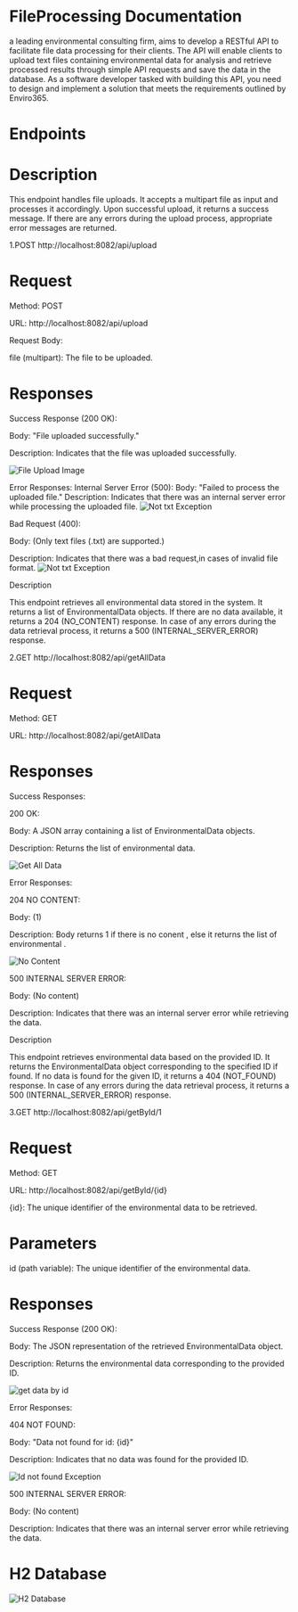 # FileProcessing Documentation
 a leading environmental consulting firm, aims to develop a RESTful API to
 facilitate file data processing for their clients. The API will enable clients to upload text files
 containing environmental data for analysis and retrieve processed results through simple
 API requests and save the data in the database. As a software developer tasked with
 building this API, you need to design and implement a solution that meets the
 requirements outlined by Enviro365.

# Endpoints

# Description
This endpoint handles file uploads. It accepts a multipart file as input and processes it accordingly. Upon successful upload, it returns a success message. If there are any errors during the upload process, appropriate error messages are returned.

1.POST http://localhost:8082/api/upload

# Request
Method: POST

URL: http://localhost:8082/api/upload

Request Body:

file (multipart): The file to be uploaded.

# Responses
Success Response (200 OK):

Body: "File uploaded successfully."

Description: Indicates that the file was uploaded successfully.

![File Upload Image](Images/fileUpload.png)

Error Responses:
Internal Server Error (500):
Body: "Failed to process the uploaded file."
Description: Indicates that there was an internal server error while processing the uploaded file.
![Not txt Exception](Images/Invalidfiledata.png)


Bad Request (400):

Body: (Only text files (.txt) are supported.)

Description: Indicates that there was a bad request,in cases of invalid file format.
![Not txt Exception](Images/NottxtException.png)



Description


This endpoint retrieves all environmental data stored in the system. It returns a list of EnvironmentalData objects. If there are no data available, it returns a 204 (NO_CONTENT) response. In case of any errors during the data retrieval process, it returns a 500 (INTERNAL_SERVER_ERROR) response.




2.GET http://localhost:8082/api/getAllData



# Request


Method: GET


URL: http://localhost:8082/api/getAllData


#  Responses

Success Responses:

200 OK:

Body: A JSON array containing a list of EnvironmentalData objects.


Description: Returns the list of environmental data.

![Get All Data](Images/getAllData.png)





Error Responses:

204 NO CONTENT:


Body: (1)

Description: Body returns 1 if there is no conent , else it returns the list of environmental .

![No Content](Images/NoContentException.png)




500 INTERNAL SERVER ERROR:

Body: (No content)

Description: Indicates that there was an internal server error while retrieving the data.



Description


This endpoint retrieves environmental data based on the provided ID. It returns the EnvironmentalData object corresponding to the specified ID if found. If no data is found for the given ID, it returns a 404 (NOT_FOUND) response. In case of any errors during the data retrieval process, it returns a 500 (INTERNAL_SERVER_ERROR) response.



3.GET http://localhost:8082/api/getById/1

# Request
Method: GET


URL:  http://localhost:8082/api/getById/{id}


{id}: The unique identifier of the environmental data to be retrieved.




# Parameters


id (path variable): The unique identifier of the environmental data.


# Responses


Success Response (200 OK):


Body: The JSON representation of the retrieved EnvironmentalData object.


Description: Returns the environmental data corresponding to the provided ID.


![get data by id](Images/getDataById.png)



Error Responses:


404 NOT FOUND:


Body: "Data not found for id: {id}"


Description: Indicates that no data was found for the provided ID.


![Id not found Exception](Images/IdnotfoundException.png)


500 INTERNAL SERVER ERROR:


Body: (No content)


Description: Indicates that there was an internal server error while retrieving the data.



# H2 Database

![H2 Database](Images/h2Database.png)



